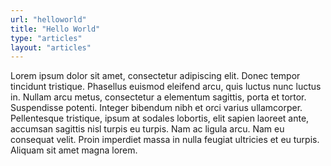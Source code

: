 ```yaml
---
url: "helloworld"
title: "Hello World"
type: "articles"
layout: "articles"
---
```


Lorem ipsum dolor sit amet, consectetur adipiscing elit. Donec tempor tincidunt tristique. Phasellus euismod eleifend arcu, quis luctus nunc luctus in. Nullam arcu metus, consectetur a elementum sagittis, porta et tortor. Suspendisse potenti. Integer bibendum nibh et orci varius ullamcorper. Pellentesque tristique, ipsum at sodales lobortis, elit sapien laoreet ante, accumsan sagittis nisl turpis eu turpis. Nam ac ligula arcu. Nam eu consequat velit. Proin imperdiet massa in nulla feugiat ultricies et eu turpis. Aliquam sit amet magna lorem.